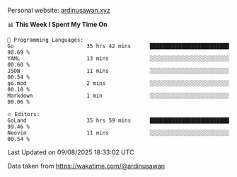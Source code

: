 Personal website: [ardinusawan.xyz](https://ardinusawan.xyz)

<!--START_SECTION:waka-->
📊 **This Week I Spent My Time On** 

```text
💬 Programming Languages: 
Go                       35 hrs 42 mins      █████████████████████████   98.69 % 
YAML                     13 mins             ░░░░░░░░░░░░░░░░░░░░░░░░░   00.60 % 
JSON                     11 mins             ░░░░░░░░░░░░░░░░░░░░░░░░░   00.54 % 
go.mod                   2 mins              ░░░░░░░░░░░░░░░░░░░░░░░░░   00.10 % 
Markdown                 1 min               ░░░░░░░░░░░░░░░░░░░░░░░░░   00.06 % 

🔥 Editors: 
GoLand                   35 hrs 59 mins      █████████████████████████   99.46 % 
Neovim                   11 mins             ░░░░░░░░░░░░░░░░░░░░░░░░░   00.54 % 
```


 Last Updated on 09/08/2025 18:33:02 UTC
<!--END_SECTION:waka-->
Data taken from https://wakatime.com/@ardinusawan
